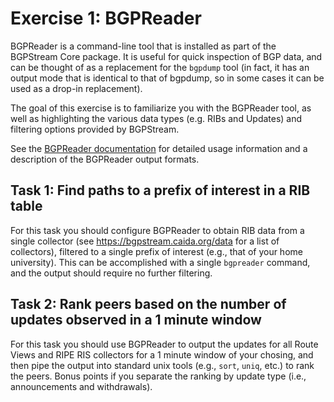 # Exercise 1: BGPReader

BGPReader is a command-line tool that is installed as part of the BGPStream Core
package. It is useful for quick inspection of BGP data, and can be thought of as
a replacement for the `bgpdump` tool (in fact, it has an output mode that is
identical to that of bgpdump, so in some cases it can be used as a drop-in
replacement).

The goal of this exercise is to familiarize you with the BGPReader tool, as well
as highlighting the various data types (e.g. RIBs and Updates) and filtering
options provided by BGPStream.

See the
[BGPReader documentation](http://bgpstream.caida.org/docs/tools/bgpreader) for
detailed usage information and a description of the BGPReader output formats.

## Task 1: Find paths to a prefix of interest in a RIB table

For this task you should configure BGPReader to obtain RIB data from a single
collector (see https://bgpstream.caida.org/data for a list of collectors),
filtered to a single prefix of interest (e.g., that of your home university).
This can be accomplished with a single `bgpreader` command, and the output
should require no further filtering.

## Task 2: Rank peers based on the number of updates observed in a 1 minute window

For this task you should use BGPReader to output the updates for all Route Views
and RIPE RIS collectors for a 1 minute window of your chosing, and then pipe the
output into standard unix tools (e.g., `sort`, `uniq`, etc.) to rank the
peers. Bonus points if you separate the ranking by update type (i.e.,
announcements and withdrawals).
